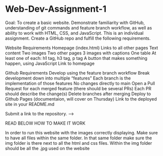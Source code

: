 # Web-Dev-Assignment-1

Goal:
To create a basic website. Demonstrate familiarity with GitHub, understanding of git commands and feature branch workflow, as well as ability to work with HTML, CSS, and JavaScript. This is an individual assignment.
Create a GitHub repo and fulfill the following requirements.

Website Requirements
  Homepage (index.html)
    Links to all other pages
    Text content
    Two images
  Two other pages
    3 images with captions
    One table
    At least one of each: h1 tag, h3 tag, p tag
    A button that makes something happen, using JavaScript
    Link to homepage

    
Github Requirements
  Develop using the feature branch workflow
    Break development down into multiple “features”
    Each branch is the implementation of those features
    No changes directly to main
  Open a Pull Request for each merged feature (there should be several PRs)
    Each PR should describe the change(s)
    Delete branches after merging
  Deploy to Github Pages (documentaion, will cover on Thursday)
    Link to the deployed site in your README.md
    
  Submit a link to the repository. -->


READ BELOW HOW TO MAKE IT WORK

In order to run this website with the images correctly displaying. 
Make sure to have all files within the same folder. In that same folder make sure the img folder is there next to all the html and css files. Within the img folder should be all the .jpg used on the website
